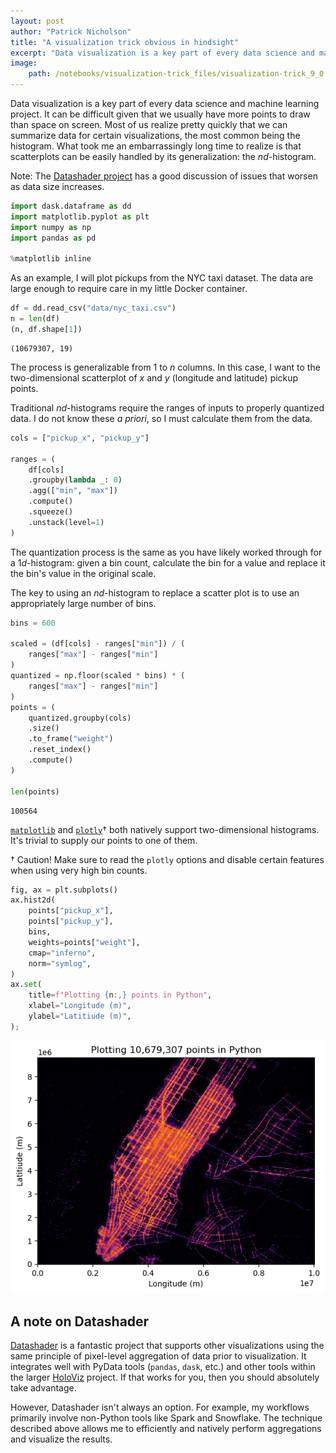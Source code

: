 ```yaml
---
layout: post
author: "Patrick Nicholson"
title: "A visualization trick obvious in hindsight"
excerpt: "Data visualization is a key part of every data science and machine learning project. It can be difficult given that we usually have more points to draw than space on screen. Most of us realize pretty quickly that we can summarize data for certain visualizations, the most common being the histogram. What took me an embarrassingly long time to realize is that scatterplots can be easily handled by its generalization: the <i>nd</i>-histogram."
image:
    path: /notebooks/visualization-trick_files/visualization-trick_9_0.png
---
```


Data visualization is a key part of every data science and machine learning project. It can be difficult given that we usually have more points to draw than space on screen. Most of us realize pretty quickly that we can summarize data for certain visualizations, the most common being the histogram. What took me an embarrassingly long time to realize is that scatterplots can be easily handled by its generalization: the $nd$-histogram.

Note: The [Datashader project](https://datashader.org/user_guide/Plotting_Pitfalls.html) has a good discussion of issues that worsen as data size increases.


```python
import dask.dataframe as dd
import matplotlib.pyplot as plt
import numpy as np
import pandas as pd

%matplotlib inline
```

As an example, I will plot pickups from the NYC taxi dataset. The data are large enough to require care in my little Docker container.


```python
df = dd.read_csv("data/nyc_taxi.csv")
n = len(df)
(n, df.shape[1])
```




    (10679307, 19)



The process is generalizable from 1 to $n$ columns. In this case, I want to the two-dimensional scatterplot of $x$ and $y$ (longitude and latitude) pickup points. 

Traditional $nd$-histograms require the ranges of inputs to properly quantized data. I do not know these _a priori_, so I must calculate them from the data.


```python
cols = ["pickup_x", "pickup_y"]

ranges = (
    df[cols]
    .groupby(lambda _: 0)
    .agg(["min", "max"])
    .compute()
    .squeeze()
    .unstack(level=1)
)
```

The quantization process is the same as you have likely worked through for a $1d$-histogram: given a bin count, calculate the bin for a value and replace it the bin's value in the original scale.

The key to using an $nd$-histogram to replace a scatter plot is to use an appropriately large number of bins.


```python
bins = 600

scaled = (df[cols] - ranges["min"]) / (
    ranges["max"] - ranges["min"]
)
quantized = np.floor(scaled * bins) * (
    ranges["max"] - ranges["min"]
)
points = (
    quantized.groupby(cols)
    .size()
    .to_frame("weight")
    .reset_index()
    .compute()
)

len(points)
```




    100564



[`matplotlib`](https://matplotlib.org/stable/api/_as_gen/matplotlib.pyplot.hist2d.html) and [`plotly`](https://plotly.com/python-api-reference/generated/plotly.graph_objects.histogram2d.html)$\dagger$ both natively support two-dimensional histograms. It's trivial to supply our points to one of them.

$\dagger$ Caution! Make sure to read the `plotly` options and disable certain features when using very high bin counts.


```python
fig, ax = plt.subplots()
ax.hist2d(
    points["pickup_x"],
    points["pickup_y"],
    bins,
    weights=points["weight"],
    cmap="inferno",
    norm="symlog",
)
ax.set(
    title=f"Plotting {n:,} points in Python",
    xlabel="Longitude (m)",
    ylabel="Latitiude (m)",
);
```


    
![png](/notebooks/visualization-trick_files/visualization-trick_9_0.png)
    


## A note on Datashader

[Datashader](https://datashader.org/) is a fantastic project that supports other visualizations using the same principle of pixel-level aggregation of data prior to visualization. It integrates well with PyData tools (`pandas`, `dask`, etc.) and other tools within the larger [HoloViz](https://holoviz.org/) project. If that works for you, then you should absolutely take advantage.

However, Datashader isn't always an option. For example, my workflows primarily involve non-Python tools like Spark and Snowflake. The technique described above allows me to efficiently and natively perform aggregations and visualize the results.
